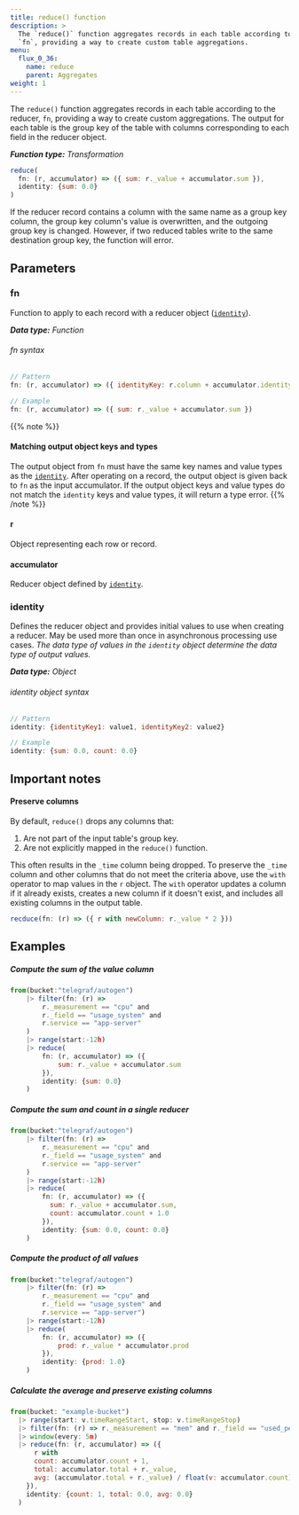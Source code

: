 ```yaml
---
title: reduce() function
description: >
  The `reduce()` function aggregates records in each table according to the reducer,
  `fn`, providing a way to create custom table aggregations.
menu:
  flux_0_36:
    name: reduce
    parent: Aggregates
weight: 1
---
```


The `reduce()` function aggregates records in each table according to the reducer,
`fn`, providing a way to create custom aggregations.
The output for each table is the group key of the table with columns corresponding
to each field in the reducer object.

_**Function type:** Transformation_

```js
reduce(
  fn: (r, accumulator) => ({ sum: r._value + accumulator.sum }),
  identity: {sum: 0.0}
)
```

If the reducer record contains a column with the same name as a group key column,
the group key column's value is overwritten, and the outgoing group key is changed.
However, if two reduced tables write to the same destination group key, the function will error.

## Parameters

### fn
Function to apply to each record with a reducer object ([`identity`](#identity)).

_**Data type:** Function_

###### fn syntax
```js
// Pattern
fn: (r, accumulator) => ({ identityKey: r.column + accumulator.identityKey })

// Example
fn: (r, accumulator) => ({ sum: r._value + accumulator.sum })
```

{{% note %}}
#### Matching output object keys and types
The output object from `fn` must have the same key names and value types as the [`identity`](#identity).
After operating on a record, the output object is given back to `fn` as the input accumulator.
If the output object keys and value types do not match the `identity` keys and value types,
it will return a type error.
{{% /note %}}

#### r
Object representing each row or record.

#### accumulator
Reducer object defined by [`identity`](#identity).

### identity
Defines the reducer object and provides initial values to use when creating a reducer.
May be used more than once in asynchronous processing use cases.
_The data type of values in the `identity` object determine the data type of output values._

_**Data type:** Object_

###### identity object syntax
```js
// Pattern
identity: {identityKey1: value1, identityKey2: value2}

// Example
identity: {sum: 0.0, count: 0.0}
```

## Important notes

#### Preserve columns
By default, `reduce()` drops any columns that:

1. Are not part of the input table's group key.
2. Are not explicitly mapped in the `reduce()` function.

This often results in the `_time` column being dropped.
To preserve the `_time` column and other columns that do not meet the criteria above,
use the `with` operator to map values in the `r` object.
The `with` operator updates a column if it already exists,
creates a new column if it doesn't exist, and includes all existing columns in
the output table.

```js
recduce(fn: (r) => ({ r with newColumn: r._value * 2 }))
```

## Examples

##### Compute the sum of the value column
```js
from(bucket:"telegraf/autogen")
    |> filter(fn: (r) =>
        r._measurement == "cpu" and
        r._field == "usage_system" and
        r.service == "app-server"
    )
    |> range(start:-12h)
    |> reduce(
        fn: (r, accumulator) => ({
            sum: r._value + accumulator.sum
        }),
        identity: {sum: 0.0}
    )
```

##### Compute the sum and count in a single reducer
```js
from(bucket:"telegraf/autogen")
    |> filter(fn: (r) =>
        r._measurement == "cpu" and
        r._field == "usage_system" and
        r.service == "app-server"
    )
    |> range(start:-12h)
    |> reduce(
        fn: (r, accumulator) => ({
          sum: r._value + accumulator.sum,
          count: accumulator.count + 1.0
        }),
        identity: {sum: 0.0, count: 0.0}
    )
```

##### Compute the product of all values
```js
from(bucket:"telegraf/autogen")
    |> filter(fn: (r) =>
        r._measurement == "cpu" and
        r._field == "usage_system" and
        r.service == "app-server")
    |> range(start:-12h)
    |> reduce(
        fn: (r, accumulator) => ({
            prod: r._value * accumulator.prod
        }),
        identity: {prod: 1.0}        
    )
```

##### Calculate the average and preserve existing columns
```js
from(bucket: "example-bucket")
  |> range(start: v.timeRangeStart, stop: v.timeRangeStop)
  |> filter(fn: (r) => r._measurement == "mem" and r._field == "used_percent")
  |> window(every: 5m)
  |> reduce(fn: (r, accumulator) => ({
      r with
      count: accumulator.count + 1,
      total: accumulator.total + r._value,
      avg: (accumulator.total + r._value) / float(v: accumulator.count)
    }),
    identity: {count: 1, total: 0.0, avg: 0.0}
  )
```

